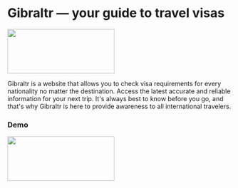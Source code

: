 <h1>Gibraltr — your guide to travel visas</h1>
<img src="https://i.imgur.com/3mymhvb.png" height="100" width="240"></img>

Gibraltr is a website that allows you to check visa requirements for every nationality no matter the destination. Access the latest accurate and reliable information for your next trip. It's always best to know before you go, and that's why Gibraltr is here to provide awareness to all international travelers.

<h3>Demo</h3>
<img src="https://i.imgur.com/Eyb6IID.gif" height="100" width="240"></img>
